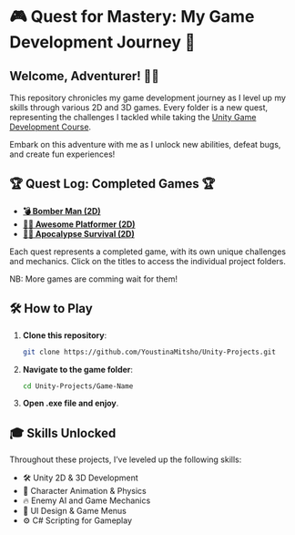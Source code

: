 # 🎮 Quest for Mastery: My Game Development Journey 🚀

## Welcome, Adventurer! 🧙‍♂️

This repository chronicles my game development journey as I level up my skills through various 2D and 3D games. Every folder is a new quest, representing the challenges I tackled while taking the [Unity Game Development Course](https://www.udemy.com/course/unity-game-development-create-2d-and-3d-games-with-c/?couponCode=OF83024E).

Embark on this adventure with me as I unlock new abilities, defeat bugs, and create fun experiences!

## 🏆 Quest Log: Completed Games 🏆

- **[💣 Bomber Man (2D)](path_to_folder)** 
- **[🏃‍♂️ Awesome Platformer (2D)](path_to_folder)** 
- **[🧟‍♂️ Apocalypse Survival (2D)](path_to_folder)** 

Each quest represents a completed game, with its own unique challenges and mechanics. Click on the titles to access the individual project folders.

NB: More games are comming wait for them!

## 🛠️ How to Play

1. **Clone this repository**: 
   ```bash
   git clone https://github.com/YoustinaMitsho/Unity-Projects.git
   ```
   
2. **Navigate to the game folder**:
   ```bash
   cd Unity-Projects/Game-Name
   ```
   
3. **Open .exe file and enjoy**.


## 🎓 Skills Unlocked

Throughout these projects, I’ve leveled up the following skills:

- 🛠️ Unity 2D & 3D Development
- 👾 Character Animation & Physics
- 🔥 Enemy AI and Game Mechanics
- 🧩 UI Design & Game Menus
- ⚙️ C# Scripting for Gameplay
